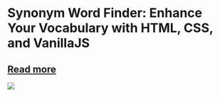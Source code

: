 # Synonym Word Finder: Enhance Your Vocabulary with HTML, CSS, and VanillaJS
## <a href="https://appscweb.com/synonym-word-finder-html-css-vanillajs/">Read more</a>
<img src="https://appscweb.com/wp-content/uploads/2024/10/Synonym-Word-Finder-Enhance-Your-Vocabulary-with-HTML-CSS-and-VanillaJS.jpg">
